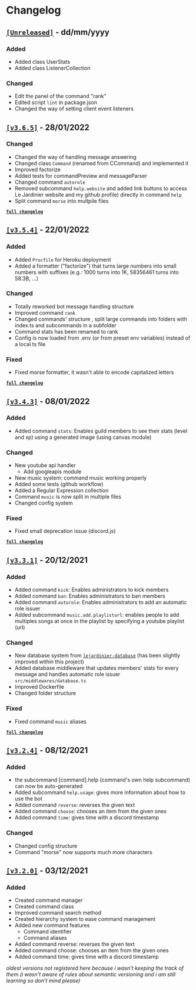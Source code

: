 # Changelog

## [`[Unreleased]`](#) - dd/mm/yyyy

### Added

- Added class UserStats
- Added class ListenerCollection

### Changed

- Edit the panel of the command "rank"
- Edited script `lint` in package.json
- Changed the way of setting client event listeners

## [`[v3.6.5]`](https://github.com/valflrt/lejardinier/releases/tag/v3.6.5) - 28/01/2022

### Changed

- Changed the way of handling message answering
- Changed class `Command` (renamed from CCommand) and implemented it
- Improved factorize
- Added tests for commandPreview and messageParser
- Changed command `autorole`
- Removed subcommand `help.website` and added link buttons to access Le Jardinier website and my github profile) directly in command `help`
- Split command `morse` into multpile files

[**`full changelog`**](https://github.com/valflrt/lejardinier/compare/v3.5.4...v3.6.5)

## [`[v3.5.4]`](https://github.com/valflrt/lejardinier/releases/tag/v3.5.4) - 22/01/2022

### Added

- Added `Procfile` for Heroku deployment
- Added a formatter ("factorize") that turns large numbers into small numbers with suffixes (e.g.: 1000 turns into 1K, 58356461 turns into 58.3B, ...)

### Changed

- Totally reworked bot message handling structure
- Improved command `rank`
- Changed commands' structure , split large commands into folders with index.ts and subcommands in a subfolder
- Command stats has been renamed to rank
- Config is now loaded from .env (or from preset env variables) instead of a local ts file

### Fixed

- Fixed morse formatter, it wasn't able to encode capitalized letters

[**`full changelog`**](https://github.com/valflrt/lejardinier/compare/v3.4.3...v3.5.4)

## [`[v3.4.3]`](https://github.com/valflrt/lejardinier/releases/tag/v3.4.3) - 08/01/2022

### Added

- Added command `stats`: Enables guild members to see their stats (level and xp) using a generated image (using canvas module)

### Changed

- New youtube api handler
  - Add googleapis module
- New music system: command music working properly
- Added some tests (github workflow)
- Added a Regular Expression collection
- Command `music` is now split in multiple files
- Changed config system

### Fixed

- Fixed small deprecation issue (discord.js)

[**`full changelog`**](https://github.com/valflrt/lejardinier/compare/v3.3.1...v3.4.3)

## [`[v3.3.1]`](https://github.com/valflrt/lejardinier/releases/tag/v3.3.1) - 20/12/2021

### Added

- Added command `kick`: Enables administrators to kick members
- Added command `ban`: Enables administrators to ban members
- Added command `autorole`: Enables administrators to add an automatic role issuer
- Added subcommand `music.add.playlisturl`: enables people to add multiples songs at once in the playlist by specifying a youtube playlist (url)

### Changed

- New database system from [`lejardinier-database`](https://github.com/valflrt/lejardinier-database) (has been slightly improved within this project)
- Added database middleware that updates members' stats for every message and handles automatic role issuer `src/middlewares/database.ts`
- Improved Dockerfile
- Changed folder structure

### Fixed

- Fixed command `music` aliases

[**`full changelog`**](https://github.com/valflrt/lejardinier/compare/v3.2.4...v3.3.1)

## [`[v3.2.4]`](https://github.com/valflrt/lejardinier/releases/tag/v3.2.4) - 08/12/2021

### Added

- the subcommand [command].help (command's own help subcommand) can now be auto-generated
- Added subcommand `help.usage`: gives more information about how to use the bot
- Added command `reverse`: reverses the given text
- Added command `choose`: chooses an item from the given ones
- Added command `time`: gives time with a discord timestamp

### Changed

- Changed config structure
- Command "morse" now supports much more characters

## [`[v3.2.0]`](https://github.com/valflrt/lejardinier/releases/tag/3.2) - 03/12/2021

### Added

- Created command manager
- Created command class
- Improved command search method
- Created hierarchy system to ease command management
- Added new command features
  - Command identifier
  - Command aliases
- Added command reverse: reverses the given text
- Added command choose: chooses an item from the given ones
- Added command time: gives time with a discord timestamp

_oldest versions not registered here because i wasn't keeping the track of them (i wasn't aware of rules about semantic versioning and i am still learning so don't mind please)_
